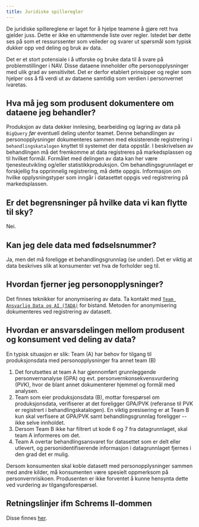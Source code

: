```yaml
---
title: Juridiske spilleregler
---
```

De juridiske spillereglene er laget for å hjelpe teamene å gjøre rett hva gjelder juss.
Dette er ikke en uttømmende liste over regler.
Istedet bør dette ses på som et ressurssenter som veileder og svarer ut spørsmål som typisk dukker opp ved deling og bruk av data.

Det er et stort potensiale i å utforske og bruke data til å svare på problemstillinger i NAV.
Disse dataene inneholder ofte personopplysninger med ulik grad av sensitivitet.
Det er derfor  etablert prinsipper og regler som hjelper oss å få verdi ut av dataene samtidig som verdien i personvernet ivaretas.

## Hva må jeg som **produsent** dokumentere om dataene jeg behandler?
Produksjon av data dekker innlesing, bearbeiding og lagring av data på `BigQuery` *før* eventuell deling utenfor teamet.
Denne behandlingen av personopplysninger dokumenteres sammen med eksisterende registrering i `behandlingskatalogen` knyttet til systemet der data oppstår.
I beskrivelsen av behandlingen må det fremkomme at data registreres på markedsplassen og til hvilket formål.
Formålet med delingen av data kan her være tjenesteutvikling og/eller statistikkproduksjon.
Om behandlingsgrunnlaget er forskjellig fra opprinnelig registrering, må dette oppgis.
Informasjon om hvilke opplysningstyper som inngår i datasettet oppgis ved registrering på markedsplassen.

## Er det begrensninger på hvilke data vi kan flytte til sky?
Nei.

## Kan jeg dele data med fødselsnummer?
Ja, men det må foreligge et behandlingsgrunnlag (se under).
Det er viktig at data beskrives slik at konsumenter vet hva de forholder seg til.

## Hvordan fjerner jeg personopplysninger?
Det finnes teknikker for anonymisering av data.
Ta kontakt med [`Team Ansvarlig Data og AI (TADA)`](https://nav-it.slack.com/archives/C03CXENSLMV) for bistand.
Metoden for anonymisering dokumenteres ved registrering av datasett.

## Hvordan er ansvarsdelingen mellom produsent og konsument ved deling av data?
En typisk situasjon er slik: Team (A) har behov for tilgang til produksjonsdata med personopplysninger fra annet team (B)

1. Det forutsettes at team A har gjennomført grunnleggende personvernanalyse (GPA) og evt. personvernkonsekvensvurdering (PVK), hvor de blant annet dokumenterer hjemmel og formål med analysen.
2. Team som eier produksjonsdata (B), mottar forespørsel om produksjonsdata, verifiserer at det foreligger GPA/PVK (referanse til PVK er registrert i behandlingskatalogen).
En viktig presisering er at Team B kun skal verfisere at GPA/PVK samt behandlingsgrunnlag foreligger -- ikke selve innholdet.
3. Dersom Team B ikke har filtrert ut kode 6 og 7 fra datagrunnlaget, skal team A informeres om det.
4. Team A overtar behandlingsansvaret for datasettet som er delt eller utlevert, og personidentifiserende informasjon i datagrunnlaget fjernes i den grad det er mulig.

Dersom konsumenten skal koble datasett med personopplysninger sammen med andre kilder, må konsumenten være spesielt oppmerksom på personvernrisikoen.
Produsenten er ikke forventet å kunne hensynta dette ved vurdering av tilgangsforespørsel.

## Retningslinjer ifm Schrems II-dommen
Disse finnes [her](https://nav-it.slack.com/archives/CGRMQHT50/p1650979093246669?thread_ts=1648108682.804329&cid=CGRMQHT50).